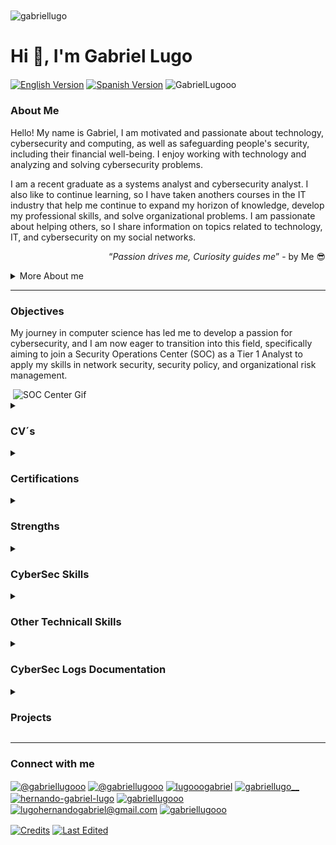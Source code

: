 <img align="center" src="https://media.licdn.com/dms/image/v2/D4D16AQGUNxQ7NSC05A/profile-displaybackgroundimage-shrink_350_1400/profile-displaybackgroundimage-shrink_350_1400/0/1738695150340?e=1744243200&v=beta&t=oXX-ixT9bR3dJcYCLv4KBs5wjKFoeP0524kFGHQMYmQ" alt="gabriellugo" />

<p align="left">
<h1 align="left">Hi 👋, I'm Gabriel Lugo</h1>

<a href="https://github.com/GabrielLugooo/GabrielLugooo/blob/main/README.md" target="_blank" rel="noreferrer noopener"> <img align="center" src="https://img.shields.io/badge/English%20Version-000000" alt="English Version" /></a>
<a href="https://github.com/GabrielLugooo/GabrielLugooo/blob/main/README%20Spanish.md" target="_blank" rel="noreferrer noopener"> <img align="center" src="https://img.shields.io/badge/Spanish%20Version-Green" alt="Spanish Version" /></a>
<img align="center" src="https://komarev.com/ghpvc/?username=GabrielLugoo&label=Profile%20views&color=green&base=2000" alt="GabrielLugooo" />

</p>

<h3 align="left">About Me</h3>
<p align="left">

Hello! My name is Gabriel, I am motivated and passionate about technology, cybersecurity and computing, as well as safeguarding people's security, including their financial well-being. I enjoy working with technology and analyzing and solving cybersecurity problems.

I am a recent graduate as a systems analyst and cybersecurity analyst. I also like to continue learning, so I have taken anothers courses in the IT industry that help me continue to expand my horizon of knowledge, develop my professional skills, and solve organizational problems. I am passionate about helping others, so I share information on topics related to technology, IT, and cybersecurity on my social networks.

<!-- QUOTE -->
<p align="right">
    <q><i>Passion drives me, Curiosity guides me</i></q> - by Me 😎<br>
</p>
  
<details>
<summary>More About me</summary>
<p align="left">
  
I was introduced to the world of computing in 1994, at the age of 14, when I started a GW BASIC course, a year before the Windows 95 OS. In 1997/98, at the age of 17/18, I was already helping my 4th year high school computer classmates with the first TANGO Software app (soft for accountants) in MS-DOS and MS Windows.

I have been interested in the field of cybersecurity since I had access to the Internet. At the age of 18, I had my first notebook and the first thing I did was play Resident Evil and analyze networks with Triangle, a pioneering software for triangulating GSM technology antennas to determine locations and access Wi-Fi networks.

Also I like science, books, learn & play piano (i was dj & producer in the past!), mtbike & trial running, bmx & skate, portrait photography (worked like PH for a while!) and woodworking. I have an entrepreneurial mind, In the past i had a neigborhood supermarket for 10 years, a small computer store & it support service, and started my own small overzise t-shirt brand (about skate & bmx).

</p>

</details>

---

<h3 align="left">Objectives</h3>
<p align="left">
My journey in computer science has led me to develop a passion for cybersecurity, and I am now eager to transition into this field, specifically aiming to join a Security Operations Center (SOC) as a Tier 1 Analyst to apply my skills in network security, security policy, and organizational risk management.
</p>

<img align="right" src="https://media3.giphy.com/media/v1.Y2lkPTc5MGI3NjExbXJsc205cjNiMzJxYTV6MnozejUwMGcwcHV2cWl6OWt1cDliY3phZCZlcD12MV9pbnRlcm5hbF9naWZfYnlfaWQmY3Q9Zw/aRHz5xbOz8VEJwgqcR/giphy.gif" alt="SOC Center Gif" width="500" />

<details>
<summary><h3>CV´s</h3></summary>

<p align="left">
<a href="https://drive.google.com/file/d/12ESW56uXGSEp8vwKSq7YypLj6A6IuvLQ/view?usp=drive_link" target="_blank" rel="noreferrer noopener"> <img align="center" src="https://img.shields.io/badge/CV%20CyberSec%20Analyst%20Lugo%20English-000000" alt="CV CyberSec Lugo English" /></a>
<a href="https://drive.google.com/file/d/1PH6jO4xDqQCSIH-tfKDMOLwTBtfv5PYD/view?usp=drive_link" target="_blank" rel="noreferrer noopener"> <img align="center" src="https://img.shields.io/badge/CV%20CyberSec%20Analyst%20Lugo%20Spanish-000000" alt="CV CyberSec Lugo Spanish" /></a>

<a href="https://drive.google.com/file/d/1oJDDwhmU-63QezLYwp3LQu_0WgPsO0EJ/view?usp=drive_link" target="_blank" rel="noreferrer noopener"> <img align="center" src="https://img.shields.io/badge/CV%20Systems%20Analyst%20Lugo%20English-000000" alt="CV Systems Lugo English" /></a>
<a href="https://drive.google.com/file/d/1KovZuy-BnDWXD-ntp7fFhVtDt-vB0OdN/view?usp=drive_link" target="_blank" rel="noreferrer noopener"> <img align="center" src="https://img.shields.io/badge/CV%20Systems%20Analyst%20Lugo%20Spanish-000000" alt="CV Systems Lugo Spanish" /></a>

</p>

</details>

<details>
<summary><h3>Certifications</h3></summary>
    
<a href="https://coursera.org/share/ec641fbfb8df73815a842d43dcc33515" target="_blank" rel="noreferrer noopener"> <img src="https://img.shields.io/badge/Google%20CyberSecurity%20Analyst%20Certificate-000000" alt="Google Cybersecurity Certificate" /></a>
<a href="https://drive.google.com/file/d/1_XZ_zH40Cy4QJnDo4KaW6r1S5AtOI8B2/view?usp=sharing" target="_blank" rel="noreferrer noopener"> <img src="https://img.shields.io/badge/ISIV%20Systems%20Analyst%20Certificate-000000" alt="Virasoro Higher Institute of Informatics" /></a>
    
<details>
<summary>More Certifications</summary>
    
<a href="https://drive.google.com/file/d/1kD3ijLHutOUMc17g4CLBc3IvdTeEl0Fc/view?usp=sharing" target="_blank" rel="noreferrer noopener"> <img src="https://img.shields.io/badge/Google%20Web%20Analytics-000000" alt="Web Analytics" /></a>

<a href="https://drive.google.com/file/d/1L6hVLP3dWeAKx9uW4QGde3TbC5nAjSLT/view?usp=sharing" target="_blank" rel="noreferrer noopener"> <img src="https://img.shields.io/badge/Google%20ECommerce%20Fundamentals-000000" alt="E-Commerce Fundamentals Certificate" /></a>
<a href="https://drive.google.com/file/d/1QlslvkTRxXVIpDVT83SdaksUATSyJqQE/view?usp=sharing" target="_blank" rel="noreferrer noopener"> <img src="https://img.shields.io/badge/Google%20ECommerce-000000" alt="E-Commerce Certificate" /></a>

<a href="https://drive.google.com/file/d/1zhiX5yMXfWPW1MJstMi3fywYQKr2620t/view?usp=sharing" target="_blank" rel="noreferrer noopener"> <img src="https://img.shields.io/badge/Google%20Digital%20Marketing%20Fundamentals-000000" alt="Digital Marketing Fundamentals Certificate" /></a>
<a href="https://drive.google.com/file/d/1lfb2ErXMMkV7c14biQWZ8RvjlnE63Lo7/view?usp=sharing" target="_blank" rel="noreferrer noopener"> <img src="https://img.shields.io/badge/Google%20Digital%20Marketing-000000" alt="Digital Marketing Certificate" /></a>
<a href="https://drive.google.com/file/d/1yzmB79LJ4OROZPY82usaSxT4UtEy_DCE/view?usp=sharing" target="_blank" rel="noreferrer noopener"> <img src="https://img.shields.io/badge/Google%20Digital%20Marketing%20Garage-000000" alt="Digital Marketing Garage Certificate" /></a>

<a href="https://drive.google.com/file/d/1sjB6YvplBR95dEzHv-OCHtP_6mrJfXBK/view?usp=sharing" target="_blank" rel="noreferrer noopener"> <img src="https://img.shields.io/badge/Google%20Mobile%20Apps%20Fundamentals-000000" alt="Mobile Apps Fundamentals Certificate" /></a>
<a href="https://drive.google.com/file/d/1Z9l7PIBEDjimKFFm9jmfQBuJ95wZQjc-/view?usp=sharing" target="_blank" rel="noreferrer noopener"> <img src="https://img.shields.io/badge/Google%20Mobile%20Apps-000000" alt="Mobile Apps Certificate" /></a>
<a href="https://drive.google.com/file/d/18T46smPjLIABQFjEXr1D7AKCRmPkgjfG/view?usp=sharing" target="_blank" rel="noreferrer noopener"> <img src="https://img.shields.io/badge/Google%20Mobile%20Apps%20Inventor-000000" alt="Mobile Apps Inventor Certificate" /></a>

<a href="https://drive.google.com/file/d/1gQu1rKui90JUQGpSa3BBqV_LyP92BzOO/view?usp=sharing" target="_blank" rel="noreferrer noopener"> <img src="https://img.shields.io/badge/Electronics%20Technician-000000" alt="Electronics Technician Certificate" /></a>

<a href="https://drive.google.com/file/d/1xhLZg0KT_273_EuGAfaNxem_Fv6_SZGV/view?usp=sharing" target="_blank" rel="noreferrer noopener"> <img src="https://img.shields.io/badge/Kings%20English%20Basics-000000" alt="English Basics Certificate" /></a>
<a href="https://drive.google.com/file/d/145XJHRFAGnsFNWUSQI8dPqrX4rBD_5Zn/view?usp=sharing" target="_blank" rel="noreferrer noopener"> <img src="https://img.shields.io/badge/Kings%20English%20Intermediate-000000" alt="English Intermediate Certificate" /></a>

</details>

</details>
  
<details>
<summary><h3>Strengths</h3></summary>

- Strong detail-oriented
- Strong problem-solving skills
- Excellent organization
- Easy collaboration and communication
- Empathy, ethical integrity and responsibility
- Protection and security mindset
- Passion for cybersec, technology & computing
- Efficiency, service and fast learning

</details>

<details>
<summary><h3>CyberSec Skills</h3></summary>

- Threats, risks and vulnerabilities
- Incident response
- Security frameworks and controls (NIST)
- Security hardening
- Linux, Git and Bash command line
- SQL and Python
- TCPDump, Wireshark and Suricata
- SIEM Tools

</details>

<details>
<summary><h3>Other Technicall Skills</h3></summary>
<h4 align="left">Networks</h4>
<p>
<a href="https://www.tcpdump.org" rel="noreferrer"> <img src="https://aboutnetworks.net/wp-content/uploads/2020/05/tcpdump-logo.jpg" alt="tcpdump" height="40"/></a>
<a href="https://www.wireshark.org" rel="noreferrer"> <img src="https://simpleicons.org/icons/wireshark.svg" alt="wireshark" height="40"/></a>
<a href="https://suricata.io" rel="noreferrer"> <img src="https://suricata.io/wp-content/uploads/2023/09/Logo-Suricata-vert-whitetype-R.png" alt="suricata" height="40"/></a>
</p>

<h4 align="left">EndPoints</h4>
<p align="left">
<a href="https://learn.microsoft.com/en-us/defender-endpoint/microsoft-defender-endpoint" rel="noreferrer"> <img src="https://www.svgrepo.com/show/452062/microsoft.svg" alt="microsoftdefender" width="40" height="40"/></a>
<a href="https://docs.velociraptor.app" rel="noreferrer"> <img src="https://www.svgrepo.com/show/101327/velociraptor.svg" alt="velociraptor" width="40" height="40"/></a>
</p>

<h4 align="left">SIEM´s Softwares</h4>
<p align="left">
<a href="https://cloud.google.com/security/products/security-operations?hl=es_419" rel="noreferrer"> <img src="https://www.svgrepo.com/show/353805/google-cloud.svg" alt="googlesecops" width="40" height="40"/></a>
<a href="https://www.splunk.com/en_us/download/soar-free-trial.html?locale=en_us" rel="noreferrer"> <img src="https://www.svgrepo.com/show/448628/splunk.svg" alt="splunk" width="40" height="40"/></a>
<a href="https://netalertx.com" rel="noreferrer"> <img src="https://www.svgrepo.com/show/512317/github-142.svg" alt="netalertx" width="40" height="40"/></a>
<a href="https://wazuh.com/" rel="noreferrer"> <img src="https://simpleicons.org/icons/wantedly.svg" alt="wazuh" width="40" height="40"/></a>
<a href="https://www.elastic.co/es/blog/elastic-siem-free-open" rel="noreferrer"> <img src="https://www.svgrepo.com/show/373575/elastic.svg" alt="elastic" width="40" height="40"/></a>
</p>

<h4 align="left">Programming Languages</h4>
<p align="left"> 
<a href="https://www.w3schools.com/cs/" target="_blank" rel="noreferrer"> <img src="https://raw.githubusercontent.com/devicons/devicon/master/icons/csharp/csharp-original.svg" alt="csharp" width="40" height="40"/></a>
<a href="https://www.java.com" target="_blank" rel="noreferrer"> <img src="https://raw.githubusercontent.com/devicons/devicon/master/icons/java/java-original.svg" alt="java" width="40" height="40"/></a>
<a href="https://www.php.net" target="_blank" rel="noreferrer"> <img src="https://raw.githubusercontent.com/devicons/devicon/master/icons/php/php-original.svg" alt="php" width="40" height="40"/></a>
<a href="https://www.python.org" target="_blank" rel="noreferrer"> <img src="https://raw.githubusercontent.com/devicons/devicon/master/icons/python/python-original.svg" alt="python" width="40" height="40"/></a>
<a href="https://developer.mozilla.org/en-US/docs/Web/JavaScript" target="_blank" rel="noreferrer"> <img src="https://raw.githubusercontent.com/devicons/devicon/master/icons/javascript/javascript-original.svg" alt="javascript" width="40" height="40"/></a>
<a href="https://www.typescriptlang.org/" target="_blank" rel="noreferrer"> <img src="https://raw.githubusercontent.com/devicons/devicon/master/icons/typescript/typescript-original.svg" alt="typescript" width="40" height="40"/></a>
</p>

<h4 align="left">Frontend Development</h4>
<p align="left"> 
<a href="https://www.w3.org/html/" target="_blank" rel="noreferrer"> <img src="https://raw.githubusercontent.com/devicons/devicon/master/icons/html5/html5-original-wordmark.svg" alt="html5" width="40" height="40"/></a>
<a href="https://www.w3schools.com/css/" target="_blank" rel="noreferrer"> <img src="https://raw.githubusercontent.com/devicons/devicon/master/icons/css3/css3-original-wordmark.svg" alt="css3" width="40" height="40"/></a>
<a href="https://reactjs.org/" target="_blank" rel="noreferrer"> <img src="https://raw.githubusercontent.com/devicons/devicon/master/icons/react/react-original-wordmark.svg" alt="react" width="40" height="40"/></a>
<a href="https://angular.io" target="_blank" rel="noreferrer"> <img src="https://angular.io/assets/images/logos/angular/angular.svg" alt="angular" width="40" height="40"/></a>
<a href="https://vuejs.org/" target="_blank" rel="noreferrer"> <img src="https://raw.githubusercontent.com/devicons/devicon/master/icons/vuejs/vuejs-original-wordmark.svg" alt="vuejs" width="40" height="40"/></a>
</p>

<h4 align="left">Backend Development</h4>
<p align="left">
<a href="https://nodejs.org" target="_blank" rel="noreferrer"> <img src="https://raw.githubusercontent.com/devicons/devicon/master/icons/nodejs/nodejs-original-wordmark.svg" alt="nodejs" width="40" height="40"/></a>
<a href="https://expressjs.com" target="_blank" rel="noreferrer"> <img src="https://raw.githubusercontent.com/devicons/devicon/master/icons/express/express-original-wordmark.svg" alt="express" width="40" height="40"/></a> 
<a href="https://graphql.org" target="_blank" rel="noreferrer"> <img src="https://www.vectorlogo.zone/logos/graphql/graphql-icon.svg" alt="graphql" width="40" height="40"/></a>  
</p>

<h4 align="left">Mobile App Development</h4>
<p align="left">
<a href="https://developer.android.com" target="_blank" rel="noreferrer"> <img src="https://raw.githubusercontent.com/devicons/devicon/master/icons/android/android-original-wordmark.svg" alt="android" width="40" height="40"/></a>
<a href="https://kotlinlang.org" target="_blank" rel="noreferrer"> <img src="https://www.vectorlogo.zone/logos/kotlinlang/kotlinlang-icon.svg" alt="kotlin" width="40" height="40"/></a> 
<a href="https://dart.dev" target="_blank" rel="noreferrer"> <img src="https://www.vectorlogo.zone/logos/dartlang/dartlang-icon.svg" alt="dart" width="40" height="40"/></a> 
<a href="https://flutter.dev" target="_blank" rel="noreferrer"> <img src="https://www.vectorlogo.zone/logos/flutterio/flutterio-icon.svg" alt="flutter" width="40" height="40"/></a> 
<a href="https://reactnative.dev/" target="_blank" rel="noreferrer"> <img src="https://reactnative.dev/img/header_logo.svg" alt="reactnative" width="40" height="40"/></a> 
</p>

<h4 align="left">AI / ML</h4>
<p align="left">
<a href="https://www.tensorflow.org" target="_blank" rel="noreferrer"> <img src="https://www.vectorlogo.zone/logos/tensorflow/tensorflow-icon.svg" alt="tensorflow" width="40" height="40"/></a>
<a href="https://pandas.pydata.org/" target="_blank" rel="noreferrer"> <img src="https://raw.githubusercontent.com/devicons/devicon/2ae2a900d2f041da66e950e4d48052658d850630/icons/pandas/pandas-original.svg" alt="pandas" width="40" height="40"/></a> 
</p>

<h4 align="left">Database</h4>
<p align="left">
<a href="https://www.microsoft.com/en-us/sql-server" target="_blank" rel="noreferrer"> <img src="https://www.svgrepo.com/show/303229/microsoft-sql-server-logo.svg" alt="mssql" width="40" height="40"/></a> 
<a href="https://www.mysql.com/" target="_blank" rel="noreferrer"> <img src="https://raw.githubusercontent.com/devicons/devicon/master/icons/mysql/mysql-original-wordmark.svg" alt="mysql" width="40" height="40"/></a>
<a href="https://www.sqlite.org/" target="_blank" rel="noreferrer"> <img src="https://www.vectorlogo.zone/logos/sqlite/sqlite-icon.svg" alt="sqlite" width="40" height="40"/></a> 
<a href="https://mariadb.org/" target="_blank" rel="noreferrer"> <img src="https://www.vectorlogo.zone/logos/mariadb/mariadb-icon.svg" alt="mariadb" width="40" height="40"/></a>
<a href="https://www.mongodb.com/" target="_blank" rel="noreferrer"> <img src="https://raw.githubusercontent.com/devicons/devicon/master/icons/mongodb/mongodb-original-wordmark.svg" alt="mongodb" width="40" height="40"/></a>
<a href="https://www.postgresql.org" target="_blank" rel="noreferrer"> <img src="https://raw.githubusercontent.com/devicons/devicon/master/icons/postgresql/postgresql-original-wordmark.svg" alt="postgresql" width="40" height="40"/></a>
</p>

<h4 align="left">DevOps</h4>
<p align="left">
<a href="https://cloud.google.com" target="_blank" rel="noreferrer"> <img src="https://www.vectorlogo.zone/logos/google_cloud/google_cloud-icon.svg" alt="gcp" width="40" height="40"/></a> 
<a href="https://azure.microsoft.com/en-in/" target="_blank" rel="noreferrer"> <img src="https://www.vectorlogo.zone/logos/microsoft_azure/microsoft_azure-icon.svg" alt="azure" width="40" height="40"/></a>
<a href="https://aws.amazon.com" target="_blank" rel="noreferrer"> <img src="https://raw.githubusercontent.com/devicons/devicon/master/icons/amazonwebservices/amazonwebservices-original-wordmark.svg" alt="aws" width="40" height="40"/></a>
<a href="https://www.docker.com/" target="_blank" rel="noreferrer"> <img src="https://raw.githubusercontent.com/devicons/devicon/master/icons/docker/docker-original-wordmark.svg" alt="docker" width="40" height="40"/></a> 
<a href="https://www.gnu.org/software/bash/" target="_blank" rel="noreferrer"> <img src="https://www.vectorlogo.zone/logos/gnu_bash/gnu_bash-icon.svg" alt="bash" width="40" height="40"/></a> 
</p>

<h4 align="left">Backend As a Service (BaaS)</h4>
<p align="left">
<a href="https://firebase.google.com/" target="_blank" rel="noreferrer"> <img src="https://www.vectorlogo.zone/logos/firebase/firebase-icon.svg" alt="firebase" width="40" height="40"/></a> 
</p>

<h4 align="left">Framework</h4>
<p align="left">
<a href="https://dotnet.microsoft.com/" target="_blank" rel="noreferrer"> <img src="https://raw.githubusercontent.com/devicons/devicon/master/icons/dot-net/dot-net-original-wordmark.svg" alt="dotnet" width="40" height="40"/></a>
</p>

<h4 align="left">Software</h4>
<p align="left">
<a href="https://www.photoshop.com/en" target="_blank" rel="noreferrer"> <img src="https://raw.githubusercontent.com/devicons/devicon/master/icons/photoshop/photoshop-line.svg" alt="photoshop" width="40" height="40"/></a>
<a href="https://www.adobe.com/in/products/illustrator.html" target="_blank" rel="noreferrer"> <img src="https://www.vectorlogo.zone/logos/adobe_illustrator/adobe_illustrator-icon.svg" alt="illustrator" width="40" height="40"/></a>
<a href="https://www.blender.org/" target="_blank" rel="noreferrer"> <img src="https://download.blender.org/branding/community/blender_community_badge_white.svg" alt="blender" width="40" height="40"/></a>
</p>

<h4 align="left">Static Site Generators</h4>
<p align="left">
<a href="https://nextjs.org/" target="_blank" rel="noreferrer"> <img src="https://cdn.worldvectorlogo.com/logos/nextjs-2.svg" alt="nextjs" width="40" height="40"/></a> 
</p>

<h4 align="left">Game Engines</h4>
<p align="left">
<a href="https://unrealengine.com/" target="_blank" rel="noreferrer"> <img src="https://raw.githubusercontent.com/kenangundogan/fontisto/036b7eca71aab1bef8e6a0518f7329f13ed62f6b/icons/svg/brand/unreal-engine.svg" alt="unreal" width="40" height="40"/></a>
</p>

<h4 align="left">Others</h4>
<p align="left">
<a href="https://www.linux.org/" target="_blank" rel="noreferrer"> <img src="https://raw.githubusercontent.com/devicons/devicon/master/icons/linux/linux-original.svg" alt="linux" width="40" height="40"/></a>
<a href="https://git-scm.com/" target="_blank" rel="noreferrer"> <img src="https://www.vectorlogo.zone/logos/git-scm/git-scm-icon.svg" alt="git" width="40" height="40"/></a> 
<a href="https://www.arduino.cc/" target="_blank" rel="noreferrer"> <img src="https://cdn.worldvectorlogo.com/logos/arduino-1.svg" alt="arduino" width="40" height="40"/></a> 
</p>

</details>

<details>
<summary><h3>CyberSec Logs Documentation</h3></summary>

<a href="https://github.com/GabrielLugooo/CiberSec-Logs-English" target="_blank" rel="noreferrer noopener"> <img align="center" src="https://img.shields.io/badge/English%20Logs-000000" alt="English Logs" /></a>
<a href="https://github.com/GabrielLugooo/CiberSec-Logs-Spanish" target="_blank" rel="noreferrer noopener"> <img align="center" src="https://img.shields.io/badge/Spanish%20Logs-000000" alt="Spanish Logs" /></a>

</details>

<details>
<summary><h3>Projects</h3></summary>

- CyberSec Projects

<a href="https://github.com/GabrielLugooo/SOC-Automation" target="_blank" rel="noreferrer noopener"> <img align="center" src="https://img.shields.io/badge/SOC%20Automation%20Project-000000" alt="SOC Automation Project" /></a>
<a href="https://github.com/GabrielLugooo/SIEM-Stack" target="_blank" rel="noreferrer noopener"> <img align="center" src="https://img.shields.io/badge/SIEM%20Stack-000000" alt="SIEM Stack" /></a>
<a href="https://github.com/GabrielLugooo/Detection-System" target="_blank" rel="noreferrer noopener"> <img align="center" src="https://img.shields.io/badge/Detection%20System-000000" alt="Detection System" /></a>

<a href="https://github.com/GabrielLugooo/Image-Encrypt" target="_blank" rel="noreferrer noopener"> <img align="center" src="https://img.shields.io/badge/Image%20Encrypt-000000" alt="Image Encrypt" /></a>
<a href="https://github.com/GabrielLugooo/Owasp-Pass-Test" target="_blank" rel="noreferrer noopener"> <img align="center" src="https://img.shields.io/badge/Owasp%20Pass%20Test-000000" alt="Owasp Pass Test" /></a>
<a href="https://github.com/GabrielLugooo/Pass-Generator" target="_blank" rel="noreferrer noopener"> <img align="center" src="https://img.shields.io/badge/Pass%20Generator-000000" alt="Pass Generator" /></a>
<a href="https://github.com/GabrielLugooo/Hash-Cracker" target="_blank" rel="noreferrer noopener"> <img align="center" src="https://img.shields.io/badge/Hash%20Cracker-000000" alt="Hash Cracker" /></a>

<a href="https://github.com/GabrielLugooo/Python-Automation" target="_blank" rel="noreferrer noopener"> <img align="center" src="https://img.shields.io/badge/Python%20Algorithm%20Automation-000000" alt="Python Automation" /></a>
<a href="https://github.com/GabrielLugooo/Ports-Scanner" target="_blank" rel="noreferrer noopener"> <img align="center" src="https://img.shields.io/badge/Ports%20Scanner-000000" alt="Ports Scanner" /></a>
<a href="https://github.com/GabrielLugooo/Canary-Token" target="_blank" rel="noreferrer noopener"> <img align="center" src="https://img.shields.io/badge/Canary%20Token-000000" alt="Canary Token" /></a>
<a href="https://github.com/GabrielLugooo/Sandbox" target="_blank" rel="noreferrer noopener"> <img align="center" src="https://img.shields.io/badge/Sandbox-000000" alt="Sandbox" /></a>
<a href="https://github.com/GabrielLugooo/Honeypot-Server" target="_blank" rel="noreferrer noopener"> <img align="center" src="https://img.shields.io/badge/Honeypot%20Server-000000" alt="Honeypot Server" /></a>

- Ai Projects

<a href="https://github.com/GabrielLugooo/Vicky-Ai-Project/tree/main" target="_blank" rel="noreferrer noopener"> <img align="center" src="https://img.shields.io/badge/Vicky%20AI%20Project-000000" alt="Vicky AI Project" /></a>

- Others Projects

<a href="https://github.com/GabrielLugooo/Voice-Assistant" target="_blank" rel="noreferrer noopener"> <img align="center" src="https://img.shields.io/badge/Voice%20Assistant-000000" alt="Voice Assitant" /></a>

- FrontEnd Projects

<a href="https://github.com/GabrielLugooo/Game-Awards-Copycat" target="_blank" rel="noreferrer noopener"> <img align="center" src="https://img.shields.io/badge/Game%20Awards%20Web-000000" alt="Game Awards Web" /></a>
<a href="https://github.com/GabrielLugooo/DC-Shoes-Copycat" target="_blank" rel="noreferrer noopener"> <img align="center" src="https://img.shields.io/badge/DC%20Shoes%20Web-000000" alt="DC Shoes Web" /></a>
<a href="https://github.com/GabrielLugooo/Mad-Cool-Copycat" target="_blank" rel="noreferrer noopener"> <img align="center" src="https://img.shields.io/badge/Mad%20Cool%20Web-000000" alt="Mad Cool Web" /></a>
<a href="https://github.com/GabrielLugooo/Netflix-Copycat" target="_blank" rel="noreferrer noopener"> <img align="center" src="https://img.shields.io/badge/Netflix%20Web-000000" alt="Netflix Web" /></a>
<a href="https://github.com/GabrielLugooo/Tinder-Copycat" target="_blank" rel="noreferrer noopener"> <img align="center" src="https://img.shields.io/badge/Tinder%20Web-000000" alt="Tinder Web" /></a>

</details>

---

<h3 align="left">Connect with me</h3>

<p align="left">
<a href="https://www.youtube.com/@gabriellugooo" target="_blank" rel="noreferrer noopener"> <img align="center" src="https://img.icons8.com/?size=50&id=55200&format=png" alt="@gabriellugooo" height="40" width="40" /></a>
<a href="http://www.tiktok.com/@gabriellugooo" target="_blank" rel="noreferrer noopener"> <img align="center" src="https://img.icons8.com/?size=50&id=118638&format=png" alt="@gabriellugooo" height="40" width="40" /></a>
<a href="https://instagram.com/lugooogabriel" target="_blank" rel="noreferrer noopener"> <img align="center" src="https://img.icons8.com/?size=50&id=32309&format=png" alt="lugooogabriel" height="40" width="40" /></a>
<a href="https://twitter.com/gabriellugo__" target="_blank" rel="noreferrer noopener"> <img align="center" src="https://img.icons8.com/?size=50&id=phOKFKYpe00C&format=png" alt="gabriellugo__" height="40" width="40" /></a>
<a href="https://www.linkedin.com/in/hernando-gabriel-lugo" target="_blank" rel="noreferrer noopener"> <img align="center" src="https://img.icons8.com/?size=50&id=8808&format=png" alt="hernando-gabriel-lugo" height="40" width="40" /></a>
<a href="https://github.com/GabrielLugooo" target="_blank" rel="noreferrer noopener"> <img align="center" src="https://img.icons8.com/?size=80&id=AngkmzgE6d3E&format=png" alt="gabriellugooo" height="34" width="34" /></a>
<a href=""> <img align="center" src="https://img.icons8.com/?size=50&id=38036&format=png" alt="lugohernandogabriel@gmail.com" height="40" width="40" /></a>
<a href="https://linktr.ee/gabriellugooo" target="_blank" rel="noreferrer noopener"> <img align="center" src="https://simpleicons.org/icons/linktree.svg" alt="gabriellugooo" height="40" width="40" /></a>
</p>

<a href="https://linktr.ee/gabriellugooo" target="_blank" rel="noreferrer noopener"> <img align="center" src="https://img.shields.io/badge/Credits-Gabriel%20Lugo-green" alt="Credits" /></a>
<a href="" target="_blank" rel="noreferrer noopener"> <img align="center" src="https://img.shields.io/badge/Last%20Edited-22%2002%202025-green" alt="Last Edited" /></a>
